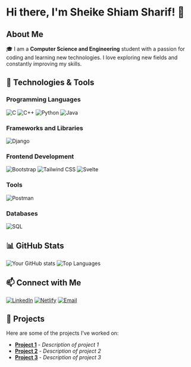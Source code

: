# Hi there, I'm Sheike Shiam Sharif! 👋
 
 ## About Me
 🎓 I am a **Computer Science and Engineering** student with a passion for coding and learning new technologies. I love exploring new fields and constantly improving my skills.
 
 ## 🔧 Technologies & Tools
 ### Programming Languages
 ![C](https://img.shields.io/badge/-C-A8B9CC?style=flat&logo=c&logoColor=white)
 ![C++](https://img.shields.io/badge/-C++-00599C?style=flat&logo=cplusplus&logoColor=white)
 ![Python](https://img.shields.io/badge/-Python-3776AB?style=flat&logo=python&logoColor=white)
 ![Java](https://img.shields.io/badge/-Java-007396?style=flat&logo=java&logoColor=white)
 
 
 ### Frameworks and Libraries
 ![Django](https://img.shields.io/badge/-Django-092E20?style=flat&logo=django&logoColor=white)
 
 ### Frontend Development
 ![Bootstrap](https://img.shields.io/badge/-Bootstrap-563D7C?style=flat&logo=bootstrap&logoColor=white)
 ![Tailwind CSS](https://img.shields.io/badge/-Tailwind%20CSS-38B2AC?style=flat&logo=tailwind-css&logoColor=white)
 ![Svelte](https://img.shields.io/badge/-Svelte-FF3E00?style=flat&logo=svelte&logoColor=white)
 
 ### Tools
 ![Postman](https://img.shields.io/badge/-Postman-FF6C37?style=flat&logo=postman&logoColor=white)
 
 ### Databases
 ![SQL](https://img.shields.io/badge/-SQL-4479A1?style=flat&logo=sql&logoColor=white)
 
 ## 📊 GitHub Stats
 ![Your GitHub stats](https://github-readme-stats.vercel.app/api?username=shiamsharif&show_icons=true&theme=radical)
 ![Top Languages](https://github-readme-stats.vercel.app/api/top-langs/?username=shiamsharif&layout=compact&theme=radical)
 
 ## 📫 Connect with Me
 [![LinkedIn](https://img.shields.io/badge/-LinkedIn-0A66C2?style=flat&logo=linkedin&logoColor=white)](https://www.linkedin.com/in/shiam-sharif-736339251/)
 [![Netlify](https://img.shields.io/badge/-Netlify-00C7B7?style=flat&logo=netlify&logoColor=white)](https://app.netlify.com/teams/shiamsharif)
 [![Email](https://img.shields.io/badge/-Email-D14836?style=flat&logo=gmail&logoColor=white)](mailto:shiam.sharif.07@gmail.com)
 
 
 ## 🚀 Projects
 Here are some of the projects I've worked on:
 - [**Project 1**](https://github.com/shiamsharif/eta-Burger) - *Description of project 1*
 - [**Project 2**](https://github.com/shiamsharif/ETA-Bank) - *Description of project 2*
 - [**Project 3**](https://github.com/shiamsharif/project3) - *Description of project 3*
 
